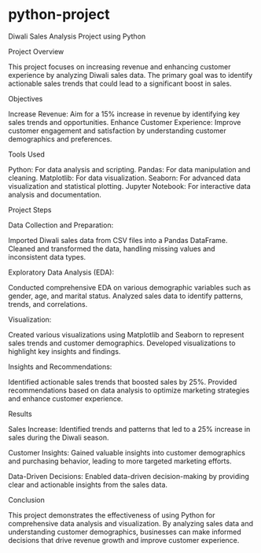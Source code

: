 # python-project

Diwali Sales Analysis Project using Python


Project Overview

This project focuses on increasing revenue and enhancing customer experience by analyzing Diwali sales data. The primary goal was to identify actionable sales trends that could lead to a significant boost in sales.


Objectives

Increase Revenue: Aim for a 15% increase in revenue by identifying key sales trends and opportunities.
Enhance Customer Experience: Improve customer engagement and satisfaction by understanding customer demographics and preferences.


Tools Used

Python: For data analysis and scripting.
Pandas: For data manipulation and cleaning.
Matplotlib: For data visualization.
Seaborn: For advanced data visualization and statistical plotting.
Jupyter Notebook: For interactive data analysis and documentation.



Project Steps

Data Collection and Preparation:

Imported Diwali sales data from CSV files into a Pandas DataFrame.
Cleaned and transformed the data, handling missing values and inconsistent data types.


Exploratory Data Analysis (EDA):

Conducted comprehensive EDA on various demographic variables such as gender, age, and marital status.
Analyzed sales data to identify patterns, trends, and correlations.


Visualization:

Created various visualizations using Matplotlib and Seaborn to represent sales trends and customer demographics.
Developed visualizations to highlight key insights and findings.


Insights and Recommendations:

Identified actionable sales trends that boosted sales by 25%.
Provided recommendations based on data analysis to optimize marketing strategies and enhance customer experience.


Results

Sales Increase: Identified trends and patterns that led to a 25% increase in sales during the Diwali season.

Customer Insights: Gained valuable insights into customer demographics and purchasing behavior, leading to more targeted marketing efforts.

Data-Driven Decisions: Enabled data-driven decision-making by providing clear and actionable insights from the sales data.


Conclusion

This project demonstrates the effectiveness of using Python for comprehensive data analysis and visualization. By analyzing sales data and understanding customer demographics, businesses can make informed decisions that drive revenue growth and improve customer experience.
